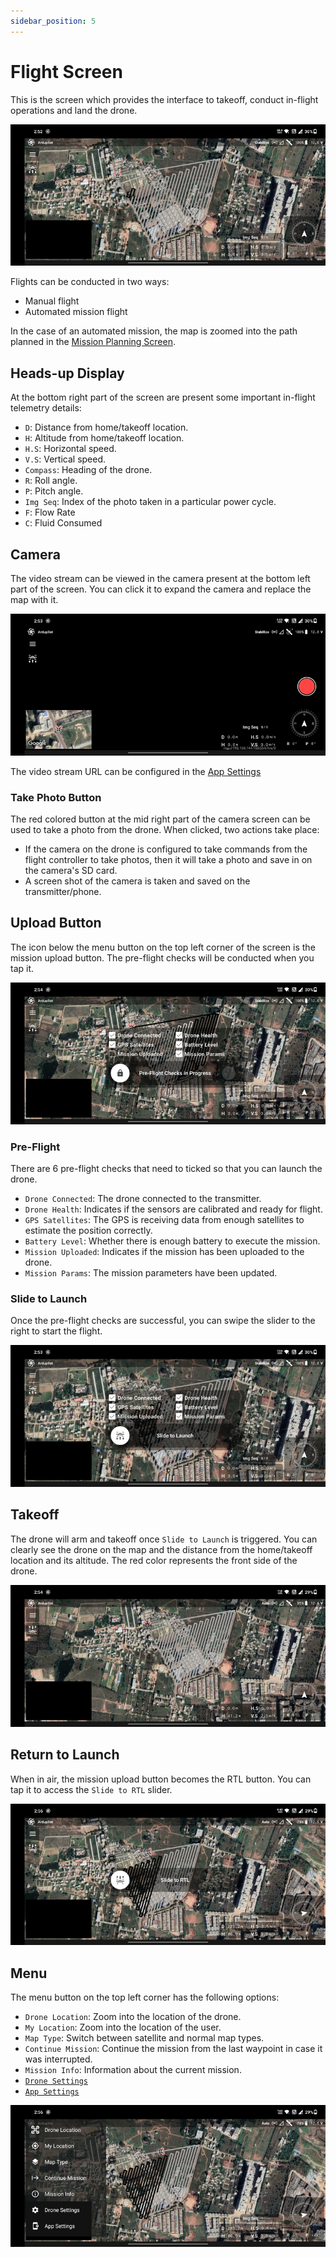 ```yaml
---
sidebar_position: 5
---
```


# Flight Screen

This is the screen which provides the interface to takeoff, conduct in-flight operations and land the drone.

![Progress](./img/flight-screen-intro.jpg)

Flights can be conducted in two ways:

- Manual flight
- Automated mission flight

In the case of an automated mission, the map is zoomed into the path planned in the
[Mission Planning Screen](./mission-planning-screen.md).

## Heads-up Display

At the bottom right part of the screen are present some important in-flight telemetry details:

- `D`: Distance from home/takeoff location.
- `H`: Altitude from home/takeoff location.
- `H.S`: Horizontal speed.
- `V.S`: Vertical speed.
- `Compass`: Heading of the drone.
- `R`: Roll angle.
- `P`: Pitch angle.
- `Img Seq`: Index of the photo taken in a particular power cycle.
- `F`: Flow Rate
- `C`: Fluid Consumed

## Camera

The video stream can be viewed in the camera present at the bottom left part of the screen. You can click it to expand
the camera and replace the map with it.

![Camera](./img/flight-screen-camera.jpg)

The video stream URL can be configured in the [App Settings](/launchpad/app-settings)

### Take Photo Button

The red colored button at the mid right part of the camera screen can be used to take a photo from the drone. When
clicked, two actions take place:

- If the camera on the drone is configured to take commands from the flight controller to take photos, then it will take
  a photo and save in on the camera's SD card.
- A screen shot of the camera is taken and saved on the transmitter/phone.

## Upload Button

The icon below the menu button on the top left corner of the screen is the mission upload button. The pre-flight checks
will be conducted when you tap it.

![Pre-Flight 1](./img/flight-screen-pre-flight-in-progress.jpg)

### Pre-Flight

There are 6 pre-flight checks that need to ticked so that you can launch the drone.

- `Drone Connected`: The drone connected to the transmitter.
- `Drone Health`: Indicates if the sensors are calibrated and ready for flight.
- `GPS Satellites`: The GPS is receiving data from enough satellites to estimate the position correctly.
- `Battery Level`: Whether there is enough battery to execute the mission.
- `Mission Uploaded`: Indicates if the mission has been uploaded to the drone.
- `Mission Params`: The mission parameters have been updated.

### Slide to Launch

Once the pre-flight checks are successful, you can swipe the slider to the right to start the flight.

![Pre-Flight 2](./img/flight-screen-pre-flight-done.jpg)

## Takeoff

The drone will arm and takeoff once `Slide to Launch` is triggered. You can clearly see the drone on the map and the
distance from the home/takeoff location and its altitude. The red color represents the front side of the drone.

![Takeoff](./img/flight-screen-takeoff.jpg)

## Return to Launch

When in air, the mission upload button becomes the RTL button. You can tap it to access the `Slide to RTL` slider.

![RTL](./img/flight-screen-rtl.jpg)

## Menu

The menu button on the top left corner has the following options:

- `Drone Location`: Zoom into the location of the drone.
- `My Location`: Zoom into the location of the user.
- `Map Type`: Switch between satellite and normal map types.
- `Continue Mission`: Continue the mission from the last waypoint in case it was interrupted.
- `Mission Info`: Information about the current mission.
- [`Drone Settings`](/launchpad/drone-settings)
- [`App Settings`](/launchpad/app-settings)

![Menu](./img/flight-screen-menu.jpg)
